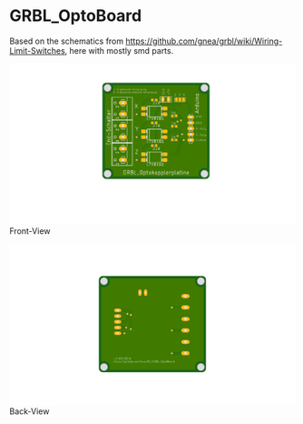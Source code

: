 # GRBL_OptoBoard


Based on the schematics from https://github.com/gnea/grbl/wiki/Wiring-Limit-Switches, here with mostly smd parts. 

![](images/canvasfront.png)
Front-View


![](images/canvasback.png)
Back-View
